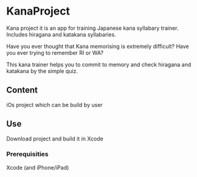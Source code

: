 # KanaProject
Kana project it is an app for training Japanese kana syllabary trainer.
Includes hiragana and katakana syllabaries.

Have you ever thought that Kana memorising is extremely difficult?
Have you ever trying to remember RI or WA?

This kana trainer helps you to commit to memory and check hiragana and katakana
by the simple quiz.

## Content

iOs project which can be build by user

## Use
Download project and build it in Xcode

### Prerequisities
Xcode (and iPhone/iPad)
